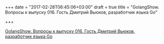 +++
date = "2017-02-28T06:45:06+03:00"
draft = true
title = "GolangShow. Вопросы к выпуску 016. Гость Дмитрий Вьюков, разработчик языка Go"

+++

<p><a href="http://golangshow.com/post/2015/09-03-before-015/">GolangShow. Вопросы к выпуску 016. Гость Дмитрий Вьюков, разработчик языка Go</a></p>
